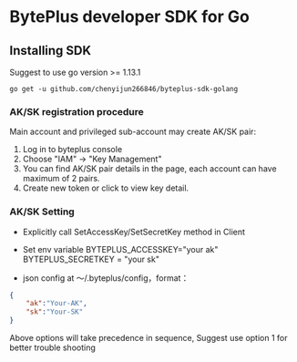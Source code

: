 # BytePlus developer SDK for Go

## Installing SDK

Suggest to use go version >= 1.13.1

```go get -u github.com/chenyijun266846/byteplus-sdk-golang```

### AK/SK registration procedure
Main account and privileged sub-account may create AK/SK pair:

1. Log in to byteplus console
2. Choose "IAM" -> "Key Management"
3. You can find AK/SK pair details in the page, each account can have maximum of 2 pairs.
4. Create new token or click to view key detail.

### AK/SK Setting
- Explicitly call SetAccessKey/SetSecretKey method in Client

- Set env variable BYTEPLUS_ACCESSKEY="your ak"  BYTEPLUS_SECRETKEY = "your sk"

- json config at ～/.byteplus/config，format：
```json
{
	"ak":"Your-AK",
	"sk":"Your-SK"
}
```
Above options will take precedence in sequence, Suggest use option 1 for better trouble shooting

